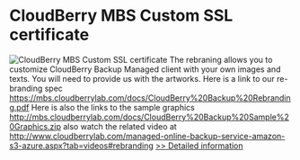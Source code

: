 # CloudBerry MBS Custom SSL certificate
![CloudBerry MBS Custom SSL certificate](https://mycommerce.akamaized.net/api/pimages/P300634267/BIG/300634267.JPG)
The rebraning allows you to customize CloudBerry Backup Managed client with your own images and texts. You will need to provide us with the artworks. Here is a link to our re-branding spec https://mbs.cloudberrylab.com/docs/CloudBerry%20Backup%20Rebranding.pdf Here is also the links to the sample graphics http://mbs.cloudberrylab.com/docs/CloudBerry%20Backup%20Sample%20Graphics.zip also watch the related video at http://www.cloudberrylab.com/managed-online-backup-service-amazon-s3-azure.aspx?tab=videos#rebranding
[>> Detailed information](https://secure.shareit.com/shareit/product.html?productid=300634267&affiliateid=200057808)